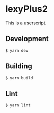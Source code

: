 # lexyPlus2

This is a userscript.

## Development

``` sh
$ yarn dev
```

## Building

```sh
$ yarn build
```

## Lint

``` sh
$ yarn lint
```
